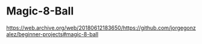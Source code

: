 # Magic-8-Ball
https://web.archive.org/web/20180612183650/https://github.com/jorgegonzalez/beginner-projects#magic-8-ball
